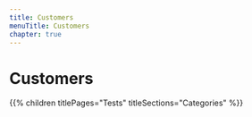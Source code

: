 ```yaml
---
title: Customers
menuTitle: Customers
chapter: true
---
```


# Customers

{{% children titlePages="Tests" titleSections="Categories" %}}
